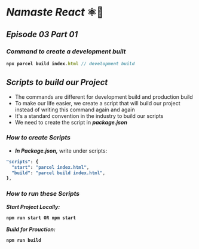 # _Namaste React_ ⚛️🚀
## _Episode 03 Part 01_

### _Command to create a development built_
<b>

```js
npx parcel build index.html // development build
```
</b>


## _Scripts to build our Project_
- The commands are different for development build and production build
- To make our life easier, we create a script that will build our project instead of writing this command again and again
- It's a standard convention in the industry to build our scripts
- We need to create the script in _**package.json**_


### _How to create Scripts_
- _**In Package.json,**_ write under scripts:

<b>

```js
"scripts": {
  "start": "parcel index.html",
  "build": "parcel build index.html",
},
```
</b>

### _How to run these Scripts_
 
**_Start Project Locally:_** 
<b>

 ```js
 npm run start OR npm start
 ``` 
</b>


**_Build for Prouction:_**
<b>

 ```js
 npm run build
 ``` 
</b>













